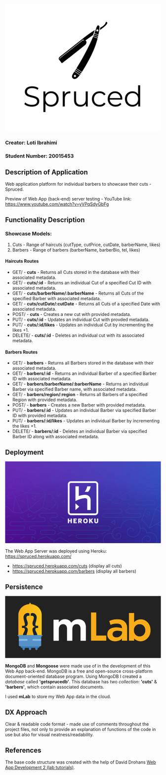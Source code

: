  ![alt text](https://github.com/loti-ibrahimi/Spruced/blob/master/Spruced-logo.png) 
 ### Creator: Loti Ibrahimi 
 ### Student Number: 20015453
 
 ## Description of Application 
 Web application platform for individual barbers to showcase their cuts - Spruced.
 
 Preview of Web App (back-end) server testing - YouTube link: https://www.youtube.com/watch?v=yVPqSdyGbFg
 
 ## Functionality Description
 ### Showcase Models:
 1. Cuts - Range of haircuts (cutType, cutPrice, cutDate, barberName, likes)
 2. Barbers - Range of barbers (barberName, barberBio, tel, likes)
 
 #### Haircuts Routes
 * GET/ - **cuts** - Returns all Cuts stored in the database with their associated metadata.
 * GET/ - **cuts/:id** - Returns an individual Cut of a specified Cut ID with associated metadata.
 * GET/ - **cuts/barberName/:barberName** - Returns all Cuts of the specified Barber with associated metadata.
 * GET/ - **cuts/cutDate/:cutDate** - Returns all Cuts of a specified Date with associated metadata.
 * POST/ - **cuts** - Creates a new cut with provided metadata.
 * PUT/ - **cuts/:id** - Updates an individual Cut with provded metadata.
 * PUT/ - **cuts/:id/likes** - Updates an individual Cut by incrementing the likes +1.
 * DELETE/ - **cuts/:id** - Deletes an individual cut with its associated metadata.
 
 #### Barbers Routes
 * GET/ - **barbers** - Returns all Barbers stored in the database with their associated metadata.
 * GET/ - **barbers/:id** - Returns an individual Barber of a specified Barber ID with associated metadata.
 * GET/ - **barbers/barberName/:barberName** - Returns an individual Barber via specified Barber name, with associated metadata.
 * GET/ - **barbers/region/:region** - Returns all Barbers of a specified Region with provided metadata.
 * POST/ - **barbers** - Creates a new Barber with provided metadata.
 * PUT/ - **barbers/:id** - Updates an individual Barber via specified Barber ID with provided metadata.
 * PUT/ - **barbers/:id/likes** - Updates an individual Barber by incrementing the likes +1.
 * DELETE/ - **barbers/:id** - Deletes an individual Barber via specified Barber ID along with associated metadata.
 
 ## Deployment
 ![alt text](https://github.com/loti-ibrahimi/Spruced/blob/master/heroku.jpeg) 
 
 The Web App Server was deployed using Heroku: https://spruced.herokuapp.com/
 - https://spruced.herokuapp.com/cuts (display all cuts)
 - https://spruced.herokuapp.com/barbers (display all barbers)
 
 ## Persistence 
 ![alt text](https://github.com/loti-ibrahimi/Spruced/blob/master/mlab.png)
 
 **MongoDB** and **Mongoose** were made use of in the development of this Web App back-end. 
 MongoDB is a free and open-source cross-platform document-oriented database program. 
 Using MongoDB I created a *database* called **'getsprucedb'**. This database has two *collection*: **'cuts'** & **'barbers'**, which contain associated documents. 
 
 I used **mLab** to store my Web App data in the cloud.  
 
 ## DX Approach
 Clear & readable code format - made use of comments throughout the project files, not only to provide an explanation of functions of the code in use but also for visual neatness/readability. 
 
 ## References 
 The base code structure was created with the help of David Drohans [Web App Development 2 (lab tutorials)](https://ddrohan.github.io/wit-wad-2-2018/topic02-wad/index.html).

